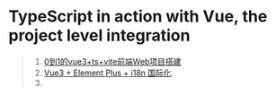 # TypeScript in action with Vue, the project level integration
> 1. [0到1的vue3+ts+vite前端Web项目搭建](https://www.jianshu.com/p/0c3909aba43b)
> 2. [Vue3 + Element Plus + i18n 国际化](https://www.jianshu.com/p/fa85595642cd)
> 3. 